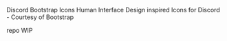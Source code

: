 Discord Bootstrap Icons
Human Interface Design inspired Icons for Discord - Courtesy of Bootstrap

repo WIP
